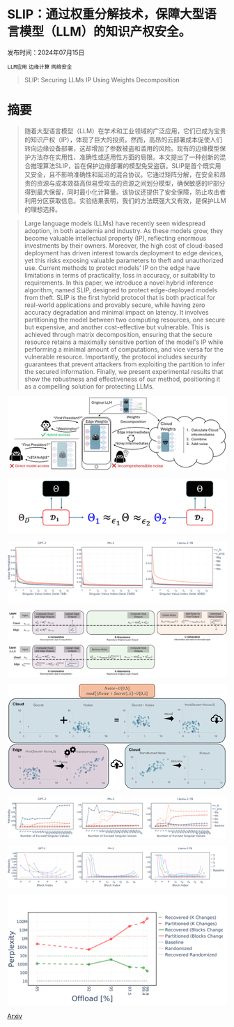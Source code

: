 # SLIP：通过权重分解技术，保障大型语言模型（LLM）的知识产权安全。

发布时间：2024年07月15日

`LLM应用` `边缘计算` `网络安全`

> SLIP: Securing LLMs IP Using Weights Decomposition

# 摘要

> 随着大型语言模型（LLM）在学术和工业领域的广泛应用，它们已成为宝贵的知识产权（IP），体现了巨大的投资。然而，高昂的云部署成本促使人们转向边缘设备部署，这却增加了参数被盗和滥用的风险。现有的边缘模型保护方法存在实用性、准确性或适用性方面的局限。本文提出了一种创新的混合推理算法SLIP，旨在保护边缘部署的模型免受盗窃。SLIP是首个既实用又安全，且不影响准确性和延迟的混合协议。它通过矩阵分解，在安全和昂贵的资源与成本效益高但易受攻击的资源之间划分模型，确保敏感的IP部分得到最大保留，同时最小化计算量。该协议还提供了安全保障，防止攻击者利用分区获取信息。实验结果表明，我们的方法既强大又有效，是保护LLM的理想选择。

> Large language models (LLMs) have recently seen widespread adoption, in both academia and industry. As these models grow, they become valuable intellectual property (IP), reflecting enormous investments by their owners. Moreover, the high cost of cloud-based deployment has driven interest towards deployment to edge devices, yet this risks exposing valuable parameters to theft and unauthorized use. Current methods to protect models' IP on the edge have limitations in terms of practicality, loss in accuracy, or suitability to requirements. In this paper, we introduce a novel hybrid inference algorithm, named SLIP, designed to protect edge-deployed models from theft. SLIP is the first hybrid protocol that is both practical for real-world applications and provably secure, while having zero accuracy degradation and minimal impact on latency. It involves partitioning the model between two computing resources, one secure but expensive, and another cost-effective but vulnerable. This is achieved through matrix decomposition, ensuring that the secure resource retains a maximally sensitive portion of the model's IP while performing a minimal amount of computations, and vice versa for the vulnerable resource. Importantly, the protocol includes security guarantees that prevent attackers from exploiting the partition to infer the secured information. Finally, we present experimental results that show the robustness and effectiveness of our method, positioning it as a compelling solution for protecting LLMs.

![SLIP：通过权重分解技术，保障大型语言模型（LLM）的知识产权安全。](../../../paper_images/2407.10886/slip-diagram.png)

![SLIP：通过权重分解技术，保障大型语言模型（LLM）的知识产权安全。](../../../paper_images/2407.10886/defn-safety.jpg)

![SLIP：通过权重分解技术，保障大型语言模型（LLM）的知识产权安全。](../../../paper_images/2407.10886/x1.png)

![SLIP：通过权重分解技术，保障大型语言模型（LLM）的知识产权安全。](../../../paper_images/2407.10886/protocol_illustration_4.jpg)

![SLIP：通过权重分解技术，保障大型语言模型（LLM）的知识产权安全。](../../../paper_images/2407.10886/x2.png)

![SLIP：通过权重分解技术，保障大型语言模型（LLM）的知识产权安全。](../../../paper_images/2407.10886/x3.png)

![SLIP：通过权重分解技术，保障大型语言模型（LLM）的知识产权安全。](../../../paper_images/2407.10886/x4.png)

![SLIP：通过权重分解技术，保障大型语言模型（LLM）的知识产权安全。](../../../paper_images/2407.10886/x5.png)

[Arxiv](https://arxiv.org/abs/2407.10886)
